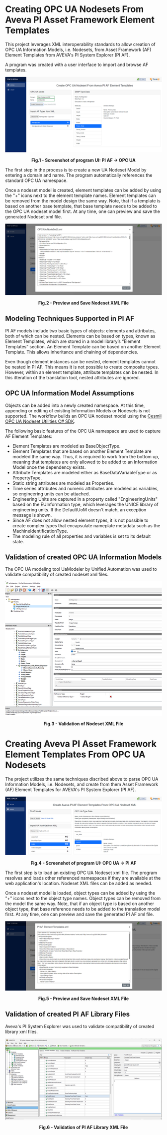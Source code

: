 # Creating OPC UA Nodesets From Aveva PI Asset Framework Element Templates

This project leverages XML interoperability standards to allow creation of OPC UA Information Models, i.e. Nodesets, from Asset Framework (AF) Element Templates from AVEVA's PI System Explorer (PI AF). 

A program was created with a user interface to import and browse AF templates.

![Screenshot](./images/af2ua_screenshot.png)
<p align = "center"><b>Fig.1 - Screenshot of program UI: PI AF -> OPC UA</b></p>

The first step in the process is to create a new UA Nodeset Model by entering a domain and name. The program automatically references the standard OPC UA namespace. 

Once a nodeset model is created, element templates can be added by using the "+" icons next to the element template names. Element templates can be removed from the model design the same way. Note, that if a template is based on another base template, that base template needs to be added to the OPC UA nodeset model first. At any time, one can preview and save the generated Nodeset xml file. 

![Screenshot](./images/af2ua_nodeset_preview_screenshot.png)
<p align = "center"><b>Fig.2 - Preview and Save Nodeset XML File</b></p>

## Modeling Techniques Supported in PI AF 

PI AF models include two basic types of objects: elements and attributes, both of which can be nested. Elements can be based on types, known as Element Templates, which are stored in a model library’s “Element Templates” section. An Element Template can be based on another Element Template. This allows inheritance and chaining of dependencies.

Even though element instances can be nested, element templates cannot be nested in PI AF. This means it is not possible to create composite types. However, within an element template, attribute templates can be nested. In this itteration of the translation tool, nested attributes are ignored.

## OPC UA Information Model Assumptions

Objects can be added into a newly created namespace. At this time, appending or editing of existing Information Models or Nodesets is not supported. The workflow builds an OPC UA nodeset model using the [Cesmii OPC UA Nodeset Utilities C# SDK](https://github.com/cesmii/CESMII-NodeSet-Utilities).

The following basic features of the OPC UA namespace are used to capture AF Element Templates:

- Element Templates are modeled as BaseObjectType.
- Element Templates that are based on another Element Template are modeled the same way. Thus, it is required to work from the bottom up, meaning that templates are only allowed to be added to an Information Model once the dependency exists.
- Attribute Templates are modeled either as BaseDataVariableType or as PropertyType.
- Static string attributes are modeled as Properties.
- Time series attributes and numeric attributes are modeled as variables, so engineering units can be attached.
- Engineering Units are captured in a property called "EngineeringUnits" based on the EUInformation type, which leverages the UNICE library of engineering units. If the DefaultUoM doesn't match, an exception message is shown.
- Since AF does not allow nested element types, it is not possible to create complex types that encapsulate nameplate metadata such as the MachineIdentificationType.
- The modeling rule of all properties and variables is set to its default state.

## Validation of created OPC UA Information Models

The OPC UA modeling tool UaModeler by Unified Automation was used to validate compatibility of created nodeset xml files.

![Screenshot](./images/20220715_01_fridge_import.png)
<p align = "center"><b>Fig.3 - Validation of Nodeset XML File</b></p>



# Creating Aveva PI Asset Framework Element Templates From OPC UA Nodesets

The project utilizes the same techniques discribed above to parse OPC UA Information Models, i.e. Nodesets, and create from them Asset Framework (AF) Element Templates for AVEVA's PI System Explorer (PI AF). 

![Screenshot](./images/ua2af_screenshot.png)
<p align = "center"><b>Fig.4 - Screenshot of program UI: OPC UA -> PI AF</b></p>

The first step is to load an existing OPC UA Nodeset xml file. The program resolves and loads other referenced namespaces if they are available at the web application's location. Nodeset XML files can be added as needed. 

Once a nodeset model is loaded, object types can be added by using the "+" icons next to the object type names. Object types can be removed from the model the same way. Note, that if an object type is based on another object type, that base reference needs to be added to the translation model first. At any time, one can preview and save the generated PI AF xml file. 

![Screenshot](./images/ua2af_xml_preview_screenshot.png)
<p align = "center"><b>Fig.5 - Preview and Save Nodeset XML File</b></p>


## Validation of created PI AF Library Files

Aveva's PI System Explorer was used to validate compatibility of created library xml files.

![Screenshot](./images/press_import.png)
<p align = "center"><b>Fig.6 - Validation of PI AF Library XML File</b></p>



